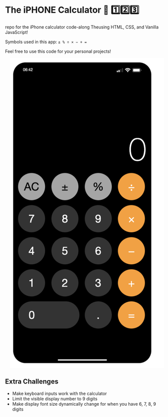 # The iPHONE Calculator 📱 1️⃣2️⃣3️⃣

 repo for the iPhone calculator code-along Theusing HTML, CSS, and Vanilla JavaScript!

Symbols used in this app: `± % ÷ × − + =`

Feel free to use this code for your personal projects!

<img src="iphone.png" alt="iphone calculator" style="margin-left: 15px;" />

## Extra Challenges

- Make keyboard inputs work with the calculator
- Limit the visible display number to 9 digits
- Make display font size dynamically change for when you have 6, 7, 8, 9 digits
